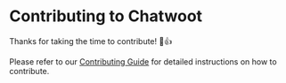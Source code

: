 # Contributing to Chatwoot

Thanks for taking the time to contribute! :tada::+1:

Please refer to our [Contributing Guide](https://www.chatshippo.com/docs/contributing-guide) for detailed instructions on how to contribute.

